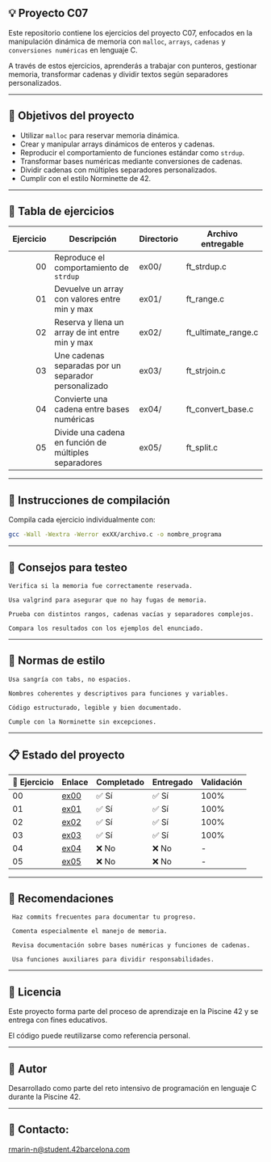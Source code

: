 ## 💡 Proyecto C07
Este repositorio contiene los ejercicios del proyecto C07, enfocados en la manipulación dinámica de memoria con `malloc`, `arrays`, `cadenas` y `conversiones numéricas` en lenguaje C.

A través de estos ejercicios, aprenderás a trabajar con punteros, gestionar memoria, transformar cadenas y dividir textos según separadores personalizados.

---

## 🎯 Objetivos del proyecto
- Utilizar `malloc` para reservar memoria dinámica.
- Crear y manipular arrays dinámicos de enteros y cadenas.
- Reproducir el comportamiento de funciones estándar como `strdup`.
- Transformar bases numéricas mediante conversiones de cadenas.
- Dividir cadenas con múltiples separadores personalizados.
- Cumplir con el estilo Norminette de 42.

---

## 📁 Tabla de ejercicios

| Ejercicio | Descripción                                        | Directorio | Archivo entregable            |
|----------:|----------------------------------------------------|------------|-------------------------------|
| 00        | Reproduce el comportamiento de `strdup`            | ex00/      | ft_strdup.c                   |
| 01        | Devuelve un array con valores entre min y max      | ex01/      | ft_range.c                    |
| 02        | Reserva y llena un array de int entre min y max    | ex02/      | ft_ultimate_range.c           | 
| 03        | Une cadenas separadas por un separador personalizado| ex03/      | ft_strjoin.c                 |  
| 04        | Convierte una cadena entre bases numéricas         | ex04/      | ft_convert_base.c             | 
| 05        | Divide una cadena en función de múltiples separadores | ex05/   | ft_split.c                    | 

--- 

## 🔧 Instrucciones de compilación

Compila cada ejercicio individualmente con:

```bash
gcc -Wall -Wextra -Werror exXX/archivo.c -o nombre_programa
```

---

## 🧪 Consejos para testeo

    Verifica si la memoria fue correctamente reservada.

    Usa valgrind para asegurar que no hay fugas de memoria.

    Prueba con distintos rangos, cadenas vacías y separadores complejos.

    Compara los resultados con los ejemplos del enunciado.

---

## 📐 Normas de estilo

    Usa sangría con tabs, no espacios.

    Nombres coherentes y descriptivos para funciones y variables.

    Código estructurado, legible y bien documentado.

    Cumple con la Norminette sin excepciones.

---

## 📋 Estado del proyecto

| 🧩 Ejercicio | Enlace         | Completado | Entregado | Validación |
|--------------|----------------|------------|-----------|------------|
| 00           | [ex00](./ex00/) | ✅ Sí      | ✅ Sí      | 100%       |
| 01           | [ex01](./ex01/) | ✅ Sí      | ✅ Sí      | 100%       |
| 02           | [ex02](./ex02/) | ✅ Sí      | ✅ Sí      | 100%       |
| 03           | [ex03](./ex03/) | ✅ Sí      | ✅ Sí      | 100%       |
| 04           | [ex04](./ex04/) | ❌ No      | ❌ No      | -          |
| 05           | [ex05](./ex05/) | ❌ No      | ❌ No      | -          |


---

## 📌 Recomendaciones

     Haz commits frecuentes para documentar tu progreso.

     Comenta especialmente el manejo de memoria.

     Revisa documentación sobre bases numéricas y funciones de cadenas.

     Usa funciones auxiliares para dividir responsabilidades.

---

## 📜 Licencia 

Este proyecto forma parte del proceso de aprendizaje en la Piscine 42 y se entrega con fines educativos.

El código puede reutilizarse como referencia personal.

---

## 🙋 Autor 

Desarrollado como parte del reto intensivo de programación en lenguaje C durante la Piscine 42.

---

## 📧 Contacto: 

rmarin-n@student.42barcelona.com
